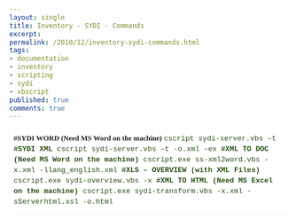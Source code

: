 ```yaml
---
layout: single
title: Inventory - SYDI - Commands
excerpt: 
permalink: /2010/12/inventory-sydi-commands.html
tags: 
- documentation
- inventory
- scripting
- sydi
- vbscript
published: true
comments: true
---
```

<div style="background-attachment: initial; background-clip: initial; background-color: white; background-image: initial; background-origin: initial; background-position: initial initial; background-repeat: initial initial; font: normal normal normal 13px/19px Georgia, 'Times New Roman', 'Bitstream Charter', Times, serif; margin-bottom: 0px; margin-left: 0px; margin-right: 0px; margin-top: 0px; padding-bottom: 0.6em; padding-left: 0.6em; padding-right: 0.6em; padding-top: 0.6em;"><strong>#SYDI WORD (Need MS Word on the machine)</strong>
<span class="Apple-style-span" style="color: #274e13; font-family: 'Courier New', Courier, monospace; font-size: small;">cscript sydi-server.vbs –t<NOM_DU_SERVER>
<u>
</u>
<strong>#SYDI XML</strong>
<span class="Apple-style-span" style="color: #274e13; font-family: 'Courier New', Courier, monospace; font-size: small;">cscript sydi-server.vbs –t<NOM_DU_SERVER> -o<NOM_DU_SERVER>.xml -ex
<u>
</u>
<strong>#XML TO DOC (Need MS Word on the machine)</strong>
<span class="Apple-style-span" style="color: #274e13; font-family: 'Courier New', Courier, monospace; font-size: small;">cscript.exe ss-xml2word.vbs -x<NOM_DU_SERVER>.xml -llang_english.xml
<u>
</u>
<strong>#XLS – OVERVIEW (with XML Files)</strong>
<span class="Apple-style-span" style="color: #274e13; font-family: 'Courier New', Courier, monospace; font-size: small;">cscript.exe sydi-overview.vbs -x<PATH>
<u>
</u>
<strong>#XML TO HTML (Need MS Excel on the machine)</strong>
<span class="Apple-style-span" style="color: #274e13; font-family: 'Courier New', Courier, monospace; font-size: small;">cscript.exe sydi-transform.vbs -x<SERVERNAME>.xml -sServerhtml.xsl -o<SERVERNAME>.html
<u>
</u>

